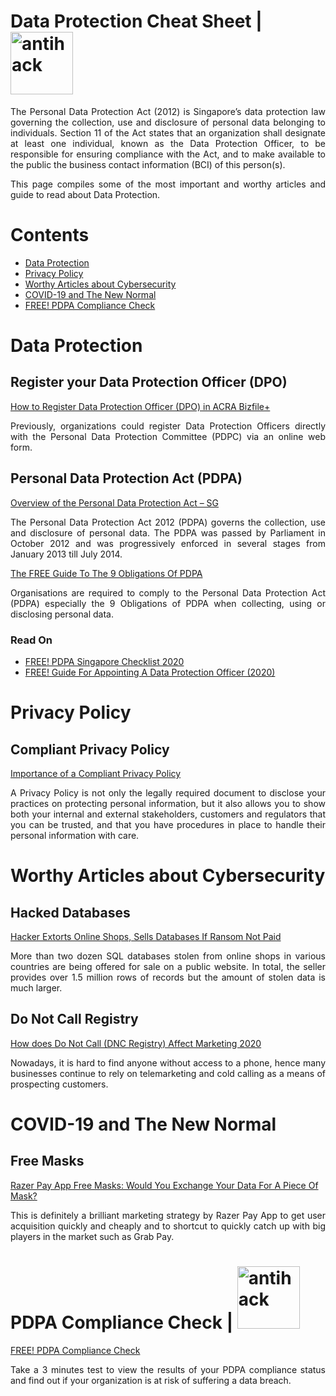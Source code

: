 # Data Protection Cheat Sheet | <img width="100" src="https://www.antihack.me/public/demoassets/images/logo.png" alt="antihack">


<p align="justify">The Personal Data Protection Act (2012) is Singapore’s data protection law governing the collection, use and disclosure of personal data belonging to individuals.  Section 11 of the Act states that an organization shall designate at least one individual, known as the Data Protection Officer, to be responsible for ensuring compliance with the Act, and to make available to the public the business contact information (BCI) of this person(s).</p>

<p align="justify">This page compiles some of the most important and worthy articles and guide to read about Data Protection.</p>

# Contents
* [Data Protection](/README.md#data-protection)
* [Privacy Policy](/README.md#privacy-policy)
* [Worthy Articles about Cybersecurity](/README.md#worthy-articles-about-cybersecurity)
* [COVID-19 and The New Normal](/README.md#covid-19-and-the-new-normal)
* [FREE! PDPA Compliance Check](/README.md#pdpa-compliance-check--)




# Data Protection

## Register your Data Protection Officer (DPO)
[How to Register Data Protection Officer (DPO) in ACRA Bizfile+](https://www.privacy.com.sg/resources/register-data-protection-officer-dpo/)<p align="justify">Previously, organizations could register Data Protection Officers directly with the Personal Data Protection Committee (PDPC) via an online web form.</p>

## Personal Data Protection Act (PDPA)
[Overview of the Personal Data Protection Act – SG](https://www.privacy.com.sg/resources/overview-of-the-personal-data-protection-act-singapore/)<p align="justify">The Personal Data Protection Act 2012 (PDPA) governs the collection, use and disclosure of personal data. The PDPA was passed by Parliament in October 2012 and was progressively enforced in several stages from January 2013 till July 2014.</p>

[The FREE Guide To The 9 Obligations Of PDPA](https://www.privacy.com.sg/resources/9-obligations-of-pdpa/)<p align="justify">Organisations are required to comply to the Personal Data Protection Act (PDPA) especially the 9 Obligations of PDPA when collecting, using or disclosing personal data.</p>

### Read On
* [FREE! PDPA Singapore Checklist 2020](https://www.privacy.com.sg/resources/pdpa-singapore-checklist/)
* [FREE! Guide For Appointing A Data Protection Officer (2020)](https://www.privacy.com.sg/resources/appointing-a-data-protection-officer/)

# Privacy Policy

## Compliant Privacy Policy
[Importance of a Compliant Privacy Policy](https://www.privacy.com.sg/resources/free-privacy-policy-review/)<p align="justify">A Privacy Policy is not only the legally required document to disclose your practices on protecting personal information, but it also allows you to show both your internal and external stakeholders, customers and regulators that you can be trusted, and that you have procedures in place to handle their personal information with care.</p>

# Worthy Articles about Cybersecurity

## Hacked Databases
[Hacker Extorts Online Shops, Sells Databases If Ransom Not Paid](https://www.privacy.com.sg/cybersecurity/hacker-extorts-online-shops-sells-databases-if-ransom-not-paid/)<p align="justify">More than two dozen SQL databases stolen from online shops in various countries are being offered for sale on a public website. In total, the seller provides over 1.5 million rows of records but the amount of stolen data is much larger.</p>

## Do Not Call Registry
[How does Do Not Call (DNC Registry) Affect Marketing 2020](https://www.privacy.com.sg/resources/dnc-registry/)<p align="justify">Nowadays, it is hard to find anyone without access to a phone, hence many businesses continue to rely on telemarketing and cold calling as a means of prospecting customers.</p>

# COVID-19 and The New Normal

## Free Masks
[Razer Pay App Free Masks: Would You Exchange Your Data For A Piece Of Mask?](https://www.privacy.com.sg/privacy/razer-pay-app/)<p align="justify">This is definitely a brilliant marketing strategy by Razer Pay App to get user acquisition quickly and cheaply and to shortcut to quickly catch up with big players in the market such as Grab Pay.</p>

# PDPA Compliance Check | <img width="100" src="https://www.antihack.me/public/demoassets/images/logo.png" alt="antihack">
[FREE! PDPA Compliance Check](https://www.privacy.com.sg/resources/free-pdpa-compliance-checkup/)<p align="justify">Take a 3 minutes test to view the results of your PDPA compliance status and find out if your organization is at risk of suffering a data breach.</p>


